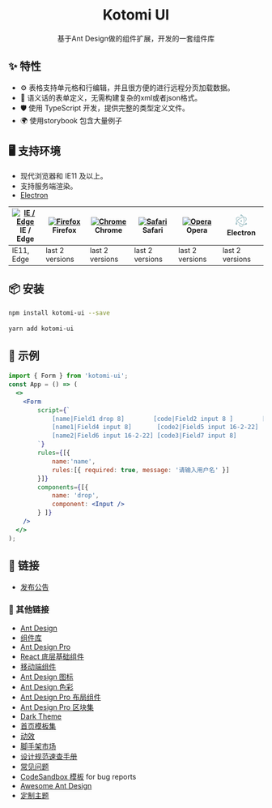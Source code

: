 <h1 align="center">Kotomi UI</h1>
<div align="center">基于Ant Design做的组件扩展，开发的一套组件库</div>

## ✨ 特性 

- ⚙️  表格支持单元格和行编辑，并且很方便的进行远程分页加载数据。
- 🌈  语义话的表单定义，无需构建复杂的xml或者json格式。
- 🛡  使用 TypeScript 开发，提供完整的类型定义文件。
- 🌍  使用storybook 包含大量例子

## 🖥 支持环境

- 现代浏览器和 IE11 及以上。
- 支持服务端渲染。
- [Electron](http://electron.atom.io/)

| [<img src="https://raw.githubusercontent.com/alrra/browser-logos/master/src/edge/edge_48x48.png" alt="IE / Edge" width="24px" height="24px" />](http://godban.github.io/browsers-support-badges/)</br>IE / Edge | [<img src="https://raw.githubusercontent.com/alrra/browser-logos/master/src/firefox/firefox_48x48.png" alt="Firefox" width="24px" height="24px" />](http://godban.github.io/browsers-support-badges/)</br>Firefox | [<img src="https://raw.githubusercontent.com/alrra/browser-logos/master/src/chrome/chrome_48x48.png" alt="Chrome" width="24px" height="24px" />](http://godban.github.io/browsers-support-badges/)</br>Chrome | [<img src="https://raw.githubusercontent.com/alrra/browser-logos/master/src/safari/safari_48x48.png" alt="Safari" width="24px" height="24px" />](http://godban.github.io/browsers-support-badges/)</br>Safari | [<img src="https://raw.githubusercontent.com/alrra/browser-logos/master/src/opera/opera_48x48.png" alt="Opera" width="24px" height="24px" />](http://godban.github.io/browsers-support-badges/)</br>Opera | [<img src="https://raw.githubusercontent.com/alrra/browser-logos/master/src/electron/electron_48x48.png" alt="Electron" width="24px" height="24px" />](http://godban.github.io/browsers-support-badges/)</br>Electron |
| --- | --- | --- | --- | --- | --- |
| IE11, Edge | last 2 versions | last 2 versions | last 2 versions | last 2 versions | last 2 versions |


## 📦 安装

```bash
npm install kotomi-ui --save
```

```bash
yarn add kotomi-ui
```

## 🔨 示例

```jsx
import { Form } from 'kotomi-ui';
const App = () => (
  <>
    <Form
        script={`
            [name|Field1 drop 8]        [code|Field2 input 8 ]        [code1|Field3 input 8] 
            [name1|Field4 input 8]       [code2|Field5 input 16-2-22]
            [name2|Field6 input 16-2-22] [code3|Field7 input 8]
        `}
        rules={[{
            name:'name',
            rules:[{ required: true, message: '请输入用户名' }]
        }]}
        components={[{
            name: 'drop',
            component: <Input />
        } ]}
    />
  </>
);
```

## 🔗 链接

- [发布公告](./CHANGELOG.md)

### 🔗 其他链接 

- [Ant Design](http://ant.design/)
- [组件库](http://ant.design/docs/react/introduce)
- [Ant Design Pro](http://pro.ant.design/)
- [React 底层基础组件](http://react-component.github.io/)
- [移动端组件](http://mobile.ant.design)
- [Ant Design 图标](https://github.com/ant-design/ant-design-icons)
- [Ant Design 色彩](https://github.com/ant-design/ant-design-colors)
- [Ant Design Pro 布局组件](https://github.com/ant-design/ant-design-pro-layout)
- [Ant Design Pro 区块集](https://github.com/ant-design/pro-blocks)
- [Dark Theme](https://github.com/ant-design/ant-design-dark-theme)
- [首页模板集](https://landing.ant.design)
- [动效](https://motion.ant.design)
- [脚手架市场](http://scaffold.ant.design)
- [设计规范速查手册](https://github.com/ant-design/ant-design/wiki/Ant-Design-%E8%AE%BE%E8%AE%A1%E5%9F%BA%E7%A1%80%E7%AE%80%E7%89%88)
- [常见问题](https://ant.design/docs/react/faq-cn)
- [CodeSandbox 模板](https://u.ant.design/codesandbox-repro) for bug reports
- [Awesome Ant Design](https://github.com/websemantics/awesome-ant-design)
- [定制主题](http://ant.design/docs/react/customize-theme-cn)